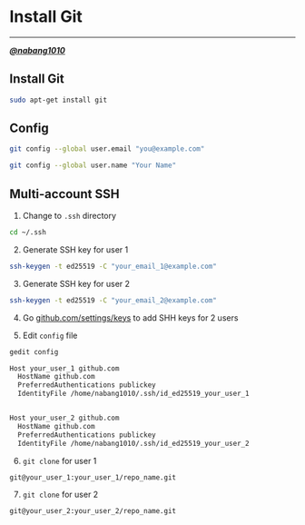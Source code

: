 # Install Git
---
[***@nabang1010***](https://github.com/nabang1010)

## Install Git

```bash
sudo apt-get install git
```

## Config

```bash
git config --global user.email "you@example.com"
```

```bash
git config --global user.name "Your Name"
```

## Multi-account SSH

1. Change to `.ssh` directory

```bash
cd ~/.ssh
```

2. Generate SSH key for user 1

```bash
ssh-keygen -t ed25519 -C "your_email_1@example.com"
```

3. Generate SSH key for user 2

```bash
ssh-keygen -t ed25519 -C "your_email_2@example.com"
```
4. Go [github.com/settings/keys](https://github.com/settings/keys) to add SHH keys for 2 users

5. Edit `config` file

```bash
gedit config
```

```bash
Host your_user_1 github.com
  HostName github.com
  PreferredAuthentications publickey
  IdentityFile /home/nabang1010/.ssh/id_ed25519_your_user_1


Host your_user_2 github.com
  HostName github.com
  PreferredAuthentications publickey
  IdentityFile /home/nabang1010/.ssh/id_ed25519_your_user_2
```

6. `git clone` for user 1

```bash
git@your_user_1:your_user_1/repo_name.git
```

7. `git clone` for user 2


```bash
git@your_user_2:your_user_2/repo_name.git

```
